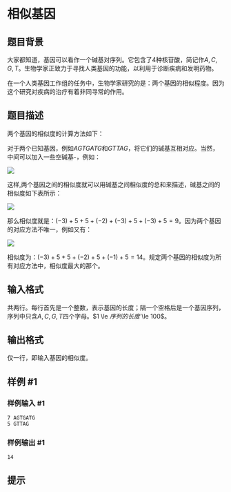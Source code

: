 # 相似基因

## 题目背景

大家都知道，基因可以看作一个碱基对序列。它包含了$4$种核苷酸，简记作$A,C,G,T$。生物学家正致力于寻找人类基因的功能，以利用于诊断疾病和发明药物。

在一个人类基因工作组的任务中，生物学家研究的是：两个基因的相似程度。因为这个研究对疾病的治疗有着非同寻常的作用。


## 题目描述

两个基因的相似度的计算方法如下：

对于两个已知基因，例如$AGTGATG$和$GTTAG$，将它们的碱基互相对应。当然，中间可以加入一些空碱基-，例如：

 ![](https://cdn.luogu.com.cn/upload/pic/41.png) 

这样,两个基因之间的相似度就可以用碱基之间相似度的总和来描述，碱基之间的相似度如下表所示：

 ![](https://cdn.luogu.com.cn/upload/pic/40.png)  

那么相似度就是：$(-3)+5+5+(-2)+(-3)+5+(-3)+5=9$。因为两个基因的对应方法不唯一，例如又有：

 ![](https://cdn.luogu.com.cn/upload/pic/42.png) 

相似度为：$(-3)+5+5+(-2)+5+(-1)+5=14$。规定两个基因的相似度为所有对应方法中，相似度最大的那个。


## 输入格式

共两行。每行首先是一个整数，表示基因的长度；隔一个空格后是一个基因序列，序列中只含$A,C,G,T$四个字母。$1 \le $序列的长度$ \le 100$。


## 输出格式

仅一行，即输入基因的相似度。


## 样例 #1

### 样例输入 #1
```
7 AGTGATG
5 GTTAG
```

### 样例输出 #1

```
14
```

## 提示


